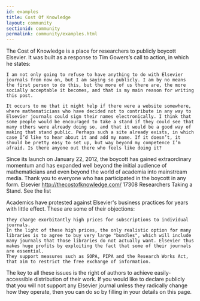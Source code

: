 ```yaml
---
id: examples
title: Cost Of Knowledge
layout: community
sectionid: community
permalink: community/examples.html
---
```


The Cost of Knowledge is a place for researchers to publicly boycott Elsevier. It was built as a response to Tim Gowers’s call to action, in which he states:

    I am not only going to refuse to have anything to do with Elsevier journals from now on, but I am saying so publicly. I am by no means the first person to do this, but the more of us there are, the more socially acceptable it becomes, and that is my main reason for writing this post.

    It occurs to me that it might help if there were a website somewhere, where mathematicians who have decided not to contribute in any way to Elsevier journals could sign their names electronically. I think that some people would be encouraged to take a stand if they could see that many others were already doing so, and that it would be a good way of making that stand public. Perhaps such a site already exists, in which case I’d like to hear about it and add my name. If it doesn’t, it should be pretty easy to set up, but way beyond my competence I’m afraid. Is there anyone out there who feels like doing it?

Since its launch on January 22, 2012, the boycott has gained extraordinary momentum and has expanded well beyond the initial audience of mathematicians and even beyond the world of academia into mainstream media. Thank you to everyone who has participated in the boycott in any form.
Elsevier
http://thecostofknowledge.com/
17308 Researchers Taking a Stand. See the list

Academics have protested against Elsevier's business practices for years with little effect. These are some of their objections:

    They charge exorbitantly high prices for subscriptions to individual journals.
    In the light of these high prices, the only realistic option for many libraries is to agree to buy very large "bundles", which will include many journals that those libraries do not actually want. Elsevier thus makes huge profits by exploiting the fact that some of their journals are essential.
    They support measures such as SOPA, PIPA and the Research Works Act, that aim to restrict the free exchange of information.

The key to all these issues is the right of authors to achieve easily-accessible distribution of their work. If you would like to declare publicly that you will not support any Elsevier journal unless they radically change how they operate, then you can do so by filling in your details on this page.
